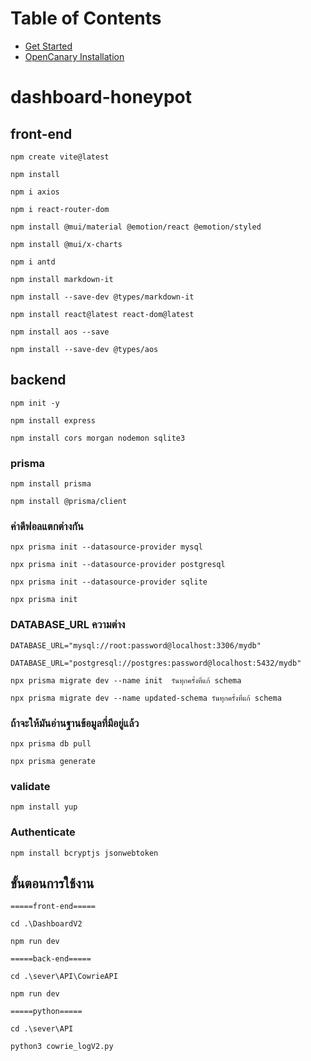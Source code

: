 # Table of Contents
* [Get Started](/docs/Get_Started.md)
* [OpenCanary Installation](/docs/OpenCanary.md)

# dashboard-honeypot

## front-end
```
npm create vite@latest
```
```
npm install
```
```
npm i axios
```
```
npm i react-router-dom
```
```
npm install @mui/material @emotion/react @emotion/styled
```
```
npm install @mui/x-charts
```
```
npm i antd
```
```
npm install markdown-it
```
```
npm install --save-dev @types/markdown-it
```

```
npm install react@latest react-dom@latest
```
```
npm install aos --save
```
```
npm install --save-dev @types/aos
```


## backend
```
npm init -y
```
```
npm install express
```
```
npm install cors morgan nodemon sqlite3
```

### prisma
```
npm install prisma
```
```
npm install @prisma/client
```

### ค่าดีฟอลแตกต่างกัน
```
npx prisma init --datasource-provider mysql
```
```
npx prisma init --datasource-provider postgresql
```
```
npx prisma init --datasource-provider sqlite
```
```
npx prisma init
```

### DATABASE_URL ความต่าง
```
DATABASE_URL="mysql://root:password@localhost:3306/mydb"
```
```
DATABASE_URL="postgresql://postgres:password@localhost:5432/mydb"
```

```
npx prisma migrate dev --name init  รันทุกครั้งที่แก้ schema
``` 
```
npx prisma migrate dev --name updated-schema รันทุกครั้งที่แก้ schema
```

### ถ้าจะให้มันอ่านฐานข้อมูลที่มีอยู่แล้ว
```
npx prisma db pull
```
```
npx prisma generate
```


### validate
```
npm install yup
```


### Authenticate
```
npm install bcryptjs jsonwebtoken
```


## ขั้นตอนการใช้งาน
```
=====front-end=====
```
```
cd .\DashboardV2
```
```
npm run dev
```

```
=====back-end=====
```
```
cd .\sever\API\CowrieAPI
```
```
npm run dev
```

```
=====python=====
```
```
cd .\sever\API
```
```
python3 cowrie_logV2.py
```



